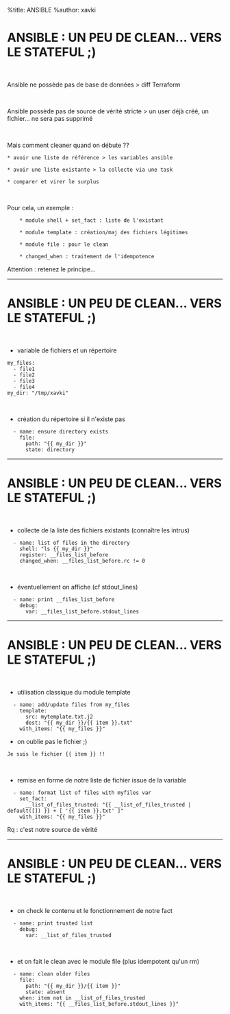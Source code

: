 %title: ANSIBLE
%author: xavki


# ANSIBLE : UN PEU DE CLEAN... VERS LE STATEFUL ;)


<br>

Ansible ne possède pas de base de données > diff Terraform

<br>

Ansible possède pas de source de vérité stricte
		> un user déjà créé, un fichier... ne sera pas supprimé

<br>

Mais comment cleaner quand on débute ??

	* avoir une liste de référence > les variables ansible

	* avoir une liste existante > la collecte via une task

	* comparer et virer le surplus

<br>

Pour cela, un exemple :
 
		* module shell + set_fact : liste de l'existant

		* module template : création/maj des fichiers légitimes

		* module file : pour le clean

		* changed_when : traitement de l'idempotence

Attention : retenez le principe...

-----------------------------------------------------------------------------------

# ANSIBLE : UN PEU DE CLEAN... VERS LE STATEFUL ;)


<br>

* variable de fichiers et un répertoire

```
my_files:
  - file1
  - file2
  - file3
  - file4
my_dir: "/tmp/xavki"
```

<br>

* création du répertoire si il n'existe pas

```
  - name: ensure directory exists
    file:
      path: "{{ my_dir }}"
      state: directory
```

-----------------------------------------------------------------------------------

# ANSIBLE : UN PEU DE CLEAN... VERS LE STATEFUL ;)


<br>

* collecte de la liste des fichiers existants (connaître les intrus)

```
  - name: list of files in the directory
    shell: "ls {{ my_dir }}"
    register: __files_list_before
    changed_when: __files_list_before.rc != 0
```

<br>

* éventuellement on affiche (cf stdout_lines)

```
  - name: print __files_list_before
    debug:
      var: __files_list_before.stdout_lines
```


-----------------------------------------------------------------------------------

# ANSIBLE : UN PEU DE CLEAN... VERS LE STATEFUL ;)


<br>

* utilisation classique du module template

```
  - name: add/update files from my_files
    template:
      src: mytemplate.txt.j2
      dest: "{{ my_dir }}/{{ item }}.txt"
    with_items: "{{ my_files }}"
```

* on oublie pas le fichier ;)

```
Je suis le fichier {{ item }} !!
```

<br>

* remise en forme de notre liste de fichier issue de la variable 

```
  - name: format list of files with myfiles var
    set_fact: 
      __list_of_files_trusted: "{{ __list_of_files_trusted | default([]) }} + [ '{{ item }}.txt' ]" 
    with_items: "{{ my_files }}"
```

Rq : c'est notre source de vérité


-----------------------------------------------------------------------------------

# ANSIBLE : UN PEU DE CLEAN... VERS LE STATEFUL ;)



<br>

* on check le contenu et le fonctionnement de notre fact

```
  - name: print trusted list
    debug:
      var: __list_of_files_trusted
```

<br>

* et on fait le clean avec le module file (plus idempotent qu'un rm)

```
  - name: clean older files
    file:
      path: "{{ my_dir }}/{{ item }}"
      state: absent
    when: item not in __list_of_files_trusted
    with_items: "{{ __files_list_before.stdout_lines }}"
```
